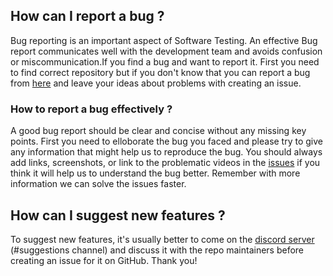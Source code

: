 ## How can I report a bug ?
Bug reporting is an important aspect of Software Testing. An effective Bug report communicates well with the development team and avoids confusion or miscommunication.If you find a bug and want to report it. First you need to find correct repository but if you don't know that you can report a bug from [here](https://github.com/dtube/dtube/issues)
and leave your ideas about problems with creating an issue.

### How to report a bug effectively ?
A good bug report should be clear and concise without any missing key points. First you need to elloborate the bug you faced and please try to give any information that might help us to reproduce the bug. You should always add links, screenshots, or link to the problematic videos in the [issues](https://github.com/dtube/dtube/issues) if you think it will help us to understand the bug better. Remember with more information we can solve the issues faster.


## How can I suggest new features ?
To suggest new features, it's usually better to come on the [discord server](https://discord.gg/dtube) (#suggestions channel) and discuss it with the repo maintainers before creating an issue for it on GitHub. Thank you!
